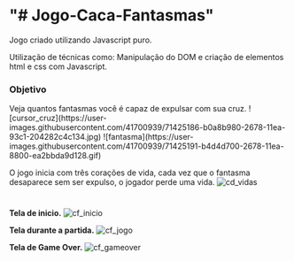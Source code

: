 <h1>"# Jogo-Caca-Fantasmas"</h1>

Jogo criado utilizando Javascript puro.

Utilização de técnicas como: Manipulação do DOM e criação de elementos html e css com Javascript.

<h3>Objetivo</h3>
Veja quantos fantasmas você é capaz de expulsar com sua cruz. 
![cursor_cruz](https://user-images.githubusercontent.com/41700939/71425186-b0a8b980-2678-11ea-93c1-204282c4c134.jpg)
![fantasma](https://user-images.githubusercontent.com/41700939/71425191-b4d4d700-2678-11ea-8800-ea2bbda9d128.gif)

O jogo inicia com três corações de vida, cada vez que o fantasma desaparece sem ser expulso, o jogador perde uma vida.
![cd_vidas](https://user-images.githubusercontent.com/41700939/71425179-a8507e80-2678-11ea-9a6c-be8593868f13.jpg)

#
#
#

<b>Tela de inicio.</b>
![cf_inicio](https://user-images.githubusercontent.com/41700939/71425035-2449c700-2677-11ea-810c-e075e83cd985.jpg)

<b>Tela durante a partida.</b>
![cf_jogo](https://user-images.githubusercontent.com/41700939/71425036-26138a80-2677-11ea-9093-3487532ad093.jpg)

<b>Tela de Game Over.</b>
![cf_gameover](https://user-images.githubusercontent.com/41700939/71425039-2f045c00-2677-11ea-9342-2685d72d8b52.jpg)

